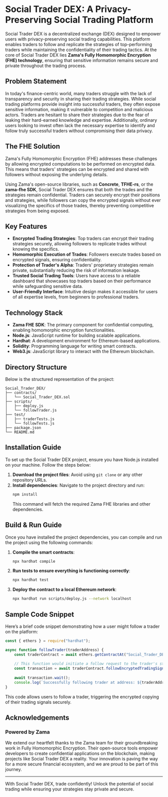 # Social Trader DEX: A Privacy-Preserving Social Trading Platform 

Social Trader DEX is a decentralized exchange (DEX) designed to empower users with privacy-preserving social trading capabilities. This platform enables traders to follow and replicate the strategies of top-performing traders while maintaining the confidentiality of their trading tactics. At the core of Social Trader DEX lies **Zama's Fully Homomorphic Encryption (FHE) technology**, ensuring that sensitive information remains secure and private throughout the trading process.

## Problem Statement

In today's finance-centric world, many traders struggle with the lack of transparency and security in sharing their trading strategies. While social trading platforms provide insight into successful traders, they often expose sensitive information, making it vulnerable to competition and malicious actors. Traders are hesitant to share their strategies due to the fear of leaking their hard-earned knowledge and expertise. Additionally, ordinary users looking to invest often lack the necessary expertise to identify and follow truly successful traders without compromising their data privacy.

## The FHE Solution

Zama's Fully Homomorphic Encryption (FHE) addresses these challenges by allowing encrypted computations to be performed on encrypted data. This means that traders' strategies can be encrypted and shared with followers without exposing the underlying details. 

Using Zama's open-source libraries, such as **Concrete**, **TFHE-rs**, or the **zama-fhe SDK**, Social Trader DEX ensures that both the trades and the strategies remain confidential. Traders can securely encrypt their positions and strategies, while followers can copy the encrypted signals without ever visualizing the specifics of those trades, thereby preventing competitive strategies from being exposed.

## Key Features

- **Encrypted Trading Strategies**: Top traders can encrypt their trading strategies securely, allowing followers to replicate trades without knowing the specifics.
- **Homomorphic Execution of Trades**: Followers execute trades based on encrypted signals, ensuring confidentiality.
- **Protection of Trader's Alpha**: Traders' proprietary strategies remain private, substantially reducing the risk of information leakage.
- **Trusted Social Trading Tools**: Users have access to a reliable dashboard that showcases top traders based on their performance while safeguarding sensitive data.
- **User-Friendly Interface**: Intuitive design makes it accessible for users of all expertise levels, from beginners to professional traders.

## Technology Stack

- **Zama FHE SDK**: The primary component for confidential computing, enabling homomorphic encryption functionalities.
- **Node.js**: JavaScript runtime for building scalable applications.
- **Hardhat**: A development environment for Ethereum-based applications.
- **Solidity**: Programming language for writing smart contracts.
- **Web3.js**: JavaScript library to interact with the Ethereum blockchain.

## Directory Structure

Below is the structured representation of the project:

```
Social_Trader_DEX/
├── contracts/
│   └── Social_Trader_DEX.sol
├── scripts/
│   ├── deploy.js
│   └── followTrader.js
├── test/
│   ├── traderTests.js
│   └── followTests.js
├── package.json
└── README.md
```

## Installation Guide

To set up the Social Trader DEX project, ensure you have Node.js installed on your machine. Follow the steps below:

1. **Download the project files**: Avoid using `git clone` or any other repository URLs.
2. **Install dependencies**: Navigate to the project directory and run:
    ```bash
    npm install
    ```
   This command will fetch the required Zama FHE libraries and other dependencies.

## Build & Run Guide

Once you have installed the project dependencies, you can compile and run the project using the following commands:

1. **Compile the smart contracts**:
    ```bash
    npx hardhat compile
    ```
2. **Run tests to ensure everything is functioning correctly**:
    ```bash
    npx hardhat test
    ```
3. **Deploy the contract to a local Ethereum network**:
    ```bash
    npx hardhat run scripts/deploy.js --network localhost
    ```

## Sample Code Snippet

Here’s a brief code snippet demonstrating how a user might follow a trader on the platform:

```javascript
const { ethers } = require("hardhat");

async function followTrader(traderAddress) {
    const traderContract = await ethers.getContractAt("Social_Trader_DEX", traderAddress);
    
    // This function would initiate a follow request to the trader's strategy
    const transaction = await traderContract.followEncryptedTradingSignals();
    
    await transaction.wait();
    console.log(`Successfully following trader at address: ${traderAddress}`);
}
```

This code allows users to follow a trader, triggering the encrypted copying of their trading signals securely.

## Acknowledgements

### Powered by Zama

We extend our heartfelt thanks to the Zama team for their groundbreaking work in Fully Homomorphic Encryption. Their open-source tools empower developers to create confidential applications on the blockchain, making projects like Social Trader DEX a reality. Your innovation is paving the way for a more secure financial ecosystem, and we are proud to be part of this journey.

---

With Social Trader DEX, trade confidently! Unlock the potential of social trading while ensuring your strategies stay private and secure.
